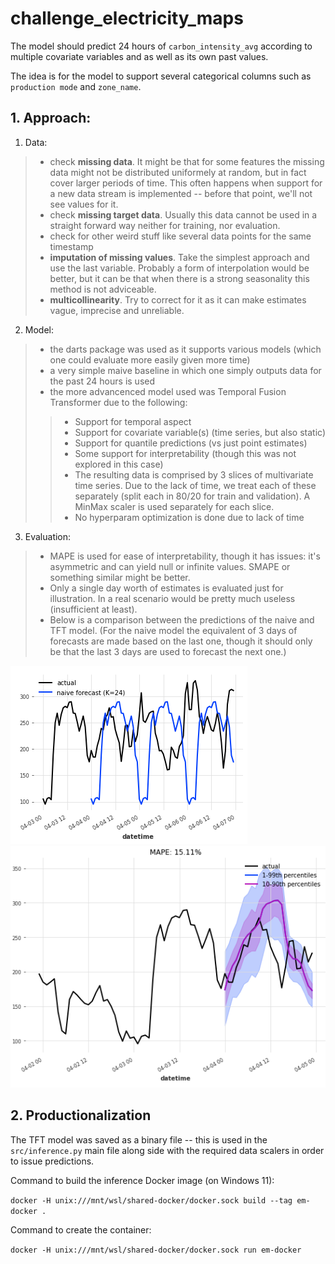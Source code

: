 # challenge_electricity_maps

The model should predict 24 hours of `carbon_intensity_avg` according to multiple covariate variables and as well as its own past values. 

The idea is for the model to support several categorical columns such as `production mode` and `zone_name`.


## 1. Approach:

1.   Data:
> * check **missing data**. It might be that for some features the missing data might not be distributed uniformely at random, but in fact cover larger periods of time. This often happens when support for a new data stream is implemented -- before that point, we'll not see values for it.
> * check **missing target data**. Usually this data cannot be used in a straight forward way neither for training, nor evaluation.
> * check for other weird stuff like several data points for the same timestamp
> * **imputation of missing values**. Take the simplest approach and use the last variable. Probably a form of interpolation would be better, but it can be that when there is a strong seasonality this method is not adviceable.
> * **multicollinearity**. Try to correct for it as it can make estimates vague, imprecise and unreliable.

2.   Model:
> * the darts package was used as it supports various models (which one could evaluate more easily given more time)
> * a very simple maive baseline in which one simply outputs data for the past 24 hours is used
> * the more advancenced model used was Temporal Fusion Transformer due to the following:
>> * Support for temporal aspect
>> * Support for covariate variable(s) (time series, but also static)
>> * Support for quantile predictions (vs just point estimates)
>> * Some support for interpretability (though this was not explored in this case)
>> * The resulting data is comprised by 3 slices of multivariate time series. Due to the lack of time, we treat each of these separately (split each in 80/20 for train and validation). A MinMax scaler is used separately for each slice. 
>> * No hyperparam optimization is done due to lack of time

3. Evaluation:
> * MAPE is used for ease of interpretability, though it has issues: it's asymmetric and can yield null or infinite values. SMAPE or something similar might be better.
> * Only a single day worth of estimates is evaluated just for illustration. In a real scenario would be pretty much useless (insufficient at least).
> * Below is a comparison between the predictions of the naive and TFT model. (For the naive model the equivalent of 3 days of forecasts are made based on the last one, though it should only be that the last 3 days are used to forecast the next one.)

![Alt text](images/Naive_forecast.png?raw=true "Title") ![Alt text](images/TFT_forecast.png?raw=true "Title")

## 2. Productionalization

The TFT model was saved as a binary file -- this is used in the `src/inference.py` main file along side with the required data scalers in order to issue predictions.

Command to build the inference Docker image (on Windows 11):

`docker -H unix:///mnt/wsl/shared-docker/docker.sock build --tag em-docker .`

Command to create the container:

`docker -H unix:///mnt/wsl/shared-docker/docker.sock run em-docker`





